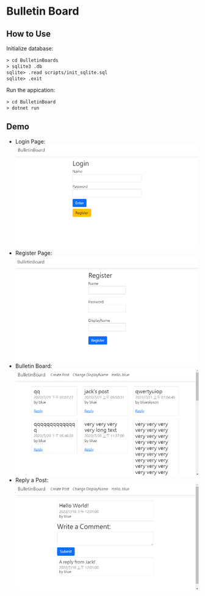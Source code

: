 # Bulletin Board

## How to Use

Initialize database:

```
> cd BulletinBoards
> sqlite3 .db
sqlite> .read scripts/init_sqlite.sql
sqlite> .exit
```

Run the appication:

```
> cd BulletinBoard
> dotnet run
```

## Demo

- Login Page:
  ![](./images/login.png)
- Register Page:
  ![](./images/register.png)
- Bulletin Board:
  ![](./images/bulletinboard.png)
- Reply a Post:
  ![](./images/reply.png)
